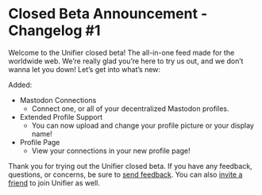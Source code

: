 # Closed Beta Announcement - Changelog #1


Welcome to the Unifier closed beta! The all-in-one feed made for the worldwide web. We’re really glad you’re here to try us out, and we don’t wanna let you down! Let’s get into what’s new:

Added:

- Mastodon Connections
  - Connect one, or all of your decentralized Mastodon profiles.
- Extended Profile Support
  - You can now upload and change your profile picture or your display name!
- Profile Page
  - View your connections in your new profile page!


Thank you for trying out the Unifier closed beta. If you have any feedback, questions, or concerns, 
be sure to <a href="/settings/feedback">send feedback</a>. You can also <a href="/settings/invite">invite a friend</a> to join Unifier as well.
